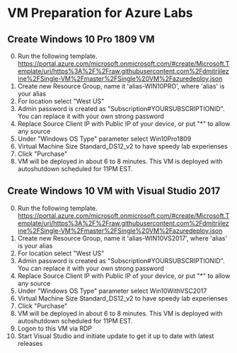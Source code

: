 
# VM Preparation for Azure Labs
## Create Windows 10 Pro 1809 VM 

0. Run the following template.  https://portal.azure.com/microsoft.onmicrosoft.com/#create/Microsoft.Template/uri/https%3A%2F%2Fraw.githubusercontent.com%2Fdmitriilezine%2FSingle-VM%2Fmaster%2FSingle%20VM%2Fazuredeploy.json
1. Create new Resource Group, name it 'alias-WIN10PRO', where 'alias' is your alias
2. For location select "West US"
3. Admin password is created as "Subscription#YOURSUBSCRIPTIONID". You can replace it with your own strong password
4. Replace Source Client IP with Public IP of your device, or put "*" to allow any source
5. Under "Windows OS Type" parameter select Win10Pro1809
6. Virtual Machine Size Standard_DS12_v2 to have speedy lab experienses 
7. Click "Purchase"
8. VM will be deployed in about 6 to 8 minutes. This VM is deployed with autoshutdown scheduled for 11PM EST.

## Create Windows 10 VM with Visual Studio 2017

0. Run the following template.  https://portal.azure.com/microsoft.onmicrosoft.com/#create/Microsoft.Template/uri/https%3A%2F%2Fraw.githubusercontent.com%2Fdmitriilezine%2FSingle-VM%2Fmaster%2FSingle%20VM%2Fazuredeploy.json
1. Create new Resource Group, name it 'alias-WIN10VS2017', where 'alias' is your alias
2. For location select "West US"
3. Admin password is created as "Subscription#YOURSUBSCRIPTIONID". You can replace it with your own strong password
4. Replace Source Client IP with Public IP of your device, or put "*" to allow any source
5. Under "Windows OS Type" parameter select Win10WithVSC2017
6. Virtual Machine Size Standard_DS12_v2 to have speedy lab experienses 
7. Click "Purchase"
8. VM will be deployed in about 6 to 8 minutes. This VM is deployed with autoshutdown scheduled for 11PM EST.
9. Logon to this VM via RDP
10. Start Visual Studio and initiate update to get it up to date with latest releases
